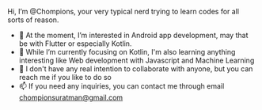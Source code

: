 Hi, I’m @Chompions, your very typical nerd trying to learn codes for all sorts of reason. 

- 👀 At the moment, I’m interested in Android app development, may that be with Flutter or especially Kotlin. 
- 🌱 While I’m currently focusing on Kotlin, I'm also learning anything interesting like Web development with Javascript and Machine Learning
- 💞️ I don't have any real intention to collaborate with anyone, but you can reach me if you like to do so 
- 📫 If you need any inquiries, you can contact me through email chompionsuratman@gmail.com

